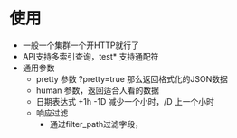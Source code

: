 # 使用

- 一般一个集群一个开HTTP就行了
- API支持多索引查询，test* 支持通配符
- 通用参数
  - pretty 参数 ?pretty=true 那么返回格式化的JSON数据
  - human 参数，返回适合人看的数据
  - 日期表达式 +1h -1D 减少一个小时，/D 上一个小时 
  - 响应过滤 
    - 通过filter_path过滤字段，